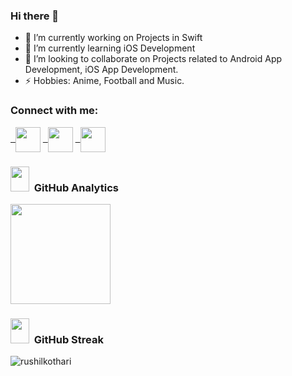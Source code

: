 
### Hi there 👋

- 🔭 I’m currently working on Projects in Swift
- 🌱 I’m currently learning iOS Development
- 👯 I’m looking to collaborate on Projects related to Android App Development, iOS App Development.
- ⚡ Hobbies: Anime, Football and Music.

### Connect with me:

<p  align="left">

<a  href="https://linkedin.com/in/rushil-kothari-719010194/"  target="_blank">
 &nbsp;
<img  align="center"  src="https://cdn.jsdelivr.net/npm/simple-icons@v3/icons/linkedin.svg"  height="40"  width="40"  /></a>
<a  href="https://www.instagram.com/rushil_kothari"  target="_blank">
 &nbsp;
<img  align="center"  src="https://cdn.jsdelivr.net/npm/simple-icons@v3/icons/instagram.svg"   height="40"  width="40"  /></a>
<a href="mailto:rushilkothari25.rk@gmail.com" target="_blank">
 &nbsp;
<img  align="center"  src="https://cdn.jsdelivr.net/npm/simple-icons@v3/icons/gmail.svg"  height="40"  width="40"  /></a>

</p>

<h3> <img src="https://media.giphy.com/media/ObNTw8Uzwy6KQ/giphy.gif" width="30px" height="40px">&nbsp; GitHub Analytics</h3>
<p align="left">
<a href="https://github.com/RushilKothari">
  <img height="160em" src="https://github-readme-stats-git-master-manojuppala.vercel.app/api?username=RushilKothari&&show_icons=true&title_color=56db67&icon_color=3DEA6F&text_color=f2c744&bg_color=000000" />
</a>
</p>

<h3> <img src="https://media.giphy.com/media/8UHRm5oY4k4FDxq5QG/giphy.gif" width="30px" height="40px">&nbsp; GitHub Streak</h3>
<p><img align="center" src="https://github-readme-streak-stats.herokuapp.com/?user=rushilkothari&theme=dark" alt="rushilkothari" /></p>
